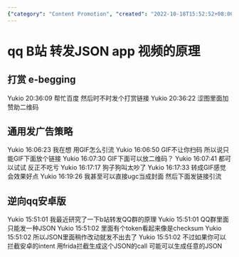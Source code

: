 ```yaml
---
{"category": "Content Promotion", "created": "2022-10-18T15:52:52+08:00", "date": "2022-10-18 15:52:52", "description": "This article discusses various methods to promote and monetize content on Bilibili, including utilizing GIFs, QR codes, and modifying JSON data for Android intents using Frida. The techniques covered can help creators increase engagement and generate income through their work on the platform.", "modified": "2022-10-21T20:40:20+08:00", "tags": ["Bilibili", "Promote content", "Monetize content", "GIFs", "QR codes", "JSON data", "Android intents"], "title": "Monetizing Bilibili Content with GIFs, QR Codes, and JSON Modification"}
---
```

# qq B站 转发JSON app 视频的原理
## 打赏 e-begging
Yukio 20:36:09
帮忙百度 然后时不时发个打赏链接
Yukio 20:36:22
涩图里面加赞助二维码
## 通用发广告策略
Yukio 16:06:23
我在想 用GIF怎么引流
Yukio 16:06:50
GIF不让你扫码 所以说只能GIF下面放个链接
Yukio 16:07:30
GIF下面可以放二维码？
Yukio 16:07:41
都可以试试 反正不吃亏
Yukio 16:17:17
狗子狗叫太吵了
Yukio 16:17:33
转成GIF感觉会效果好点
Yukio 16:19:26
我甚至可以直接ugc当成封面 然后下面发链接引流
## 逆向qq安卓版
Yukio 15:51:01
我最近研究了一下b站转发QQ群的原理
Yukio 15:51:01
QQ群里面只能发一种JSON
Yukio 15:51:02
里面有个token看起来像是checksum
Yukio 15:51:02
所以JSON里面稍作改动就发不出去了
Yukio 15:51:02
不过如果你可以拦截安卓的intent 用frida拦截生成这个JSON的call 可能可以生成任意的JSON